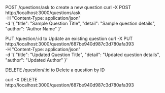 POST /questions/ask to create a new question
curl -X POST http://localhost:3000/questions/ask \
  -H "Content-Type: application/json" \
  -d '{
    "title": "Sample Question Title",
    "detail": "Sample question details",
    "author": "Author Name"
  }'

PUT /question/:id to Update an existing question
curl -X PUT http://localhost:3000/question/687be940d987c3d780afa393 \
  -H "Content-Type: application/json" \
  -d '{
    "title": "Updated Question Title",
    "detail": "Updated question details",
    "author": "Updated Author"
  }'


DELETE /question/:id to Delete a question by ID

curl -X DELETE http://localhost:3000/question/687be940d987c3d780afa393


